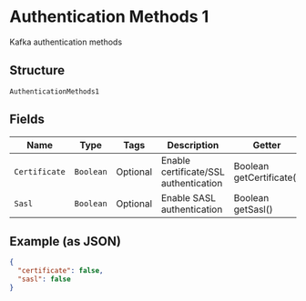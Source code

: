 
# Authentication Methods 1

Kafka authentication methods

## Structure

`AuthenticationMethods1`

## Fields

| Name | Type | Tags | Description | Getter | Setter |
|  --- | --- | --- | --- | --- | --- |
| `Certificate` | `Boolean` | Optional | Enable certificate/SSL authentication | Boolean getCertificate() | setCertificate(Boolean certificate) |
| `Sasl` | `Boolean` | Optional | Enable SASL authentication | Boolean getSasl() | setSasl(Boolean sasl) |

## Example (as JSON)

```json
{
  "certificate": false,
  "sasl": false
}
```


